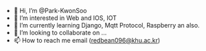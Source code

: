 - 👋 Hi, I’m @Park-KwonSoo
- 👀 I’m interested in Web and IOS, IOT
- 🌱 I’m currently learning Django, Mqtt Protocol, Raspberry an also.
- 💞️ I’m looking to collaborate on ...
- 📫 How to reach me email (redbean096@khu.ac.kr)

<!---
Park-KwonSoo/Park-KwonSoo is a ✨ special ✨ repository because its `README.md` (this file) appears on your GitHub profile.
You can click the Preview link to take a look at your changes.
--->
